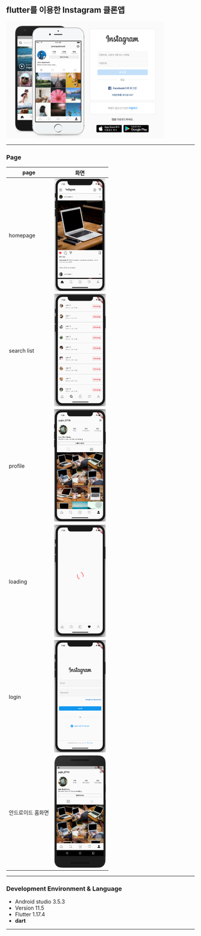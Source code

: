 ## flutter를 이용한 Instagram 클론앱
<p float="left">
  <img src="./img/insta.png" width="421" height="311"> 
</p>


<hr>

### Page 

 page | 화면 
---|---
homepage|<img src="./img/home.png" width="138" height="300"> 
search list|<img src="./img/list.png" width="138" height="300"> 
profile|<img src="./img/profile.png" width="138" height="300">
loading|<img src="./img/loading.png" width="138" height="300">
login|<img src="./img/login.png" width="138" height="300">
안드로이드 홈화면|<img src="./img/android.png" width="138" height="300">

<hr>

### Development Environment & Language
- Android studio 3.5.3
- Version 11.5 
- Flutter 1.17.4
- <strong>dart</strong>

<hr> 



